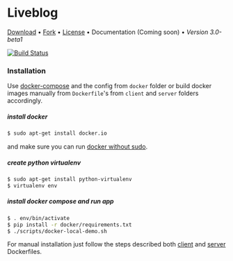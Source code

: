 # Liveblog
[Download](https://github.com/superdesk/liveblog/archive/master.zip) •
[Fork](https://github.com/superdesk/liveblog) •
[License](https://github.com/superdesk/liveblog/blob/master/LICENSE) •
Documentation (Coming soon) •
*Version 3.0-beta1*

[![Build Status](https://travis-ci.org/superdesk/liveblog.svg?branch=master)](https://travis-ci.org/superdesk/liveblog)

### Installation

Use [docker-compose](http://fig.sh "") and the config from `docker` folder or build docker images manually from `Dockerfile`'s from `client` and `server` folders accordingly.

##### install docker

```sh
$ sudo apt-get install docker.io
```

and make sure you can run [docker without sudo](http://askubuntu.com/questions/477551/how-can-i-use-docker-without-sudo).

##### create python virtualenv

```sh
$ sudo apt-get install python-virtualenv
$ virtualenv env
```

##### install docker compose and run app

```sh
$ . env/bin/activate
$ pip install -r docker/requirements.txt
$ ./scripts/docker-local-demo.sh
```

For manual installation just follow the steps described both [client](./client/Dockerfile) and [server](./server/Dockerfile) Dockerfiles.
